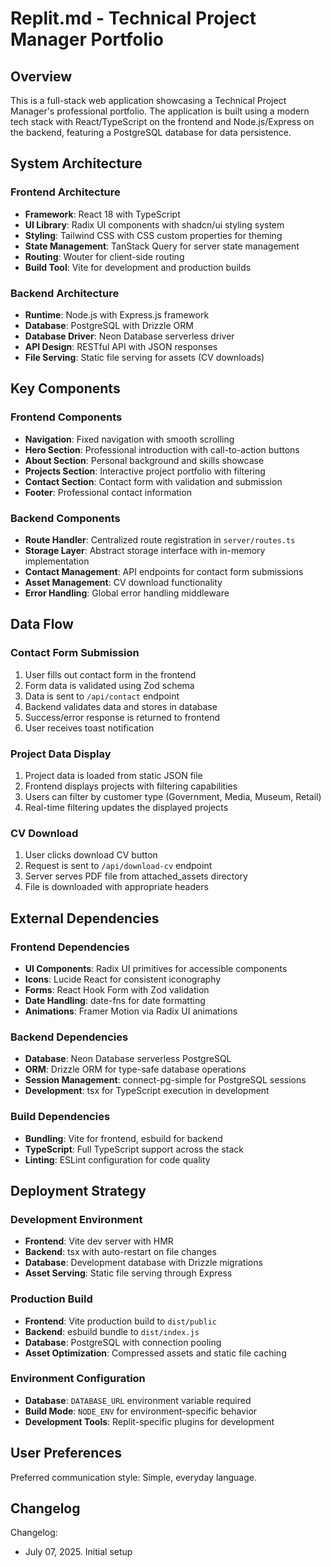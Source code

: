 # Replit.md - Technical Project Manager Portfolio

## Overview

This is a full-stack web application showcasing a Technical Project Manager's professional portfolio. The application is built using a modern tech stack with React/TypeScript on the frontend and Node.js/Express on the backend, featuring a PostgreSQL database for data persistence.

## System Architecture

### Frontend Architecture
- **Framework**: React 18 with TypeScript
- **UI Library**: Radix UI components with shadcn/ui styling system
- **Styling**: Tailwind CSS with CSS custom properties for theming
- **State Management**: TanStack Query for server state management
- **Routing**: Wouter for client-side routing
- **Build Tool**: Vite for development and production builds

### Backend Architecture
- **Runtime**: Node.js with Express.js framework
- **Database**: PostgreSQL with Drizzle ORM
- **Database Driver**: Neon Database serverless driver
- **API Design**: RESTful API with JSON responses
- **File Serving**: Static file serving for assets (CV downloads)

## Key Components

### Frontend Components
- **Navigation**: Fixed navigation with smooth scrolling
- **Hero Section**: Professional introduction with call-to-action buttons
- **About Section**: Personal background and skills showcase
- **Projects Section**: Interactive project portfolio with filtering
- **Contact Section**: Contact form with validation and submission
- **Footer**: Professional contact information

### Backend Components
- **Route Handler**: Centralized route registration in `server/routes.ts`
- **Storage Layer**: Abstract storage interface with in-memory implementation
- **Contact Management**: API endpoints for contact form submissions
- **Asset Management**: CV download functionality
- **Error Handling**: Global error handling middleware

## Data Flow

### Contact Form Submission
1. User fills out contact form in the frontend
2. Form data is validated using Zod schema
3. Data is sent to `/api/contact` endpoint
4. Backend validates data and stores in database
5. Success/error response is returned to frontend
6. User receives toast notification

### Project Data Display
1. Project data is loaded from static JSON file
2. Frontend displays projects with filtering capabilities
3. Users can filter by customer type (Government, Media, Museum, Retail)
4. Real-time filtering updates the displayed projects

### CV Download
1. User clicks download CV button
2. Request is sent to `/api/download-cv` endpoint
3. Server serves PDF file from attached_assets directory
4. File is downloaded with appropriate headers

## External Dependencies

### Frontend Dependencies
- **UI Components**: Radix UI primitives for accessible components
- **Icons**: Lucide React for consistent iconography
- **Forms**: React Hook Form with Zod validation
- **Date Handling**: date-fns for date formatting
- **Animations**: Framer Motion via Radix UI animations

### Backend Dependencies
- **Database**: Neon Database serverless PostgreSQL
- **ORM**: Drizzle ORM for type-safe database operations
- **Session Management**: connect-pg-simple for PostgreSQL sessions
- **Development**: tsx for TypeScript execution in development

### Build Dependencies
- **Bundling**: Vite for frontend, esbuild for backend
- **TypeScript**: Full TypeScript support across the stack
- **Linting**: ESLint configuration for code quality

## Deployment Strategy

### Development Environment
- **Frontend**: Vite dev server with HMR
- **Backend**: tsx with auto-restart on file changes
- **Database**: Development database with Drizzle migrations
- **Asset Serving**: Static file serving through Express

### Production Build
- **Frontend**: Vite production build to `dist/public`
- **Backend**: esbuild bundle to `dist/index.js`
- **Database**: PostgreSQL with connection pooling
- **Asset Optimization**: Compressed assets and static file caching

### Environment Configuration
- **Database**: `DATABASE_URL` environment variable required
- **Build Mode**: `NODE_ENV` for environment-specific behavior
- **Development Tools**: Replit-specific plugins for development

## User Preferences

Preferred communication style: Simple, everyday language.

## Changelog

Changelog:
- July 07, 2025. Initial setup